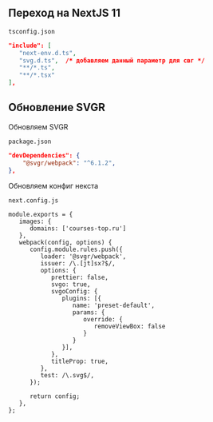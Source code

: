 

## Переход на NextJS 11



`tsconfig.json`
```JSON
"include": [  
   "next-env.d.ts",  
   "svg.d.ts",  /* добавляем данный параметр для свг */
   "**/*.ts",  
   "**/*.tsx"  
],
```













## Обновление SVGR

Обновляем SVGR

`package.json`
```JSON
"devDependencies": {  
	"@svgr/webpack": "^6.1.2",
},
```

Обновляем конфиг некста

`next.config.js`
```JS
module.exports = {  
   images: {  
      domains: ['courses-top.ru']  
   },  
   webpack(config, options) {  
      config.module.rules.push({  
         loader: '@svgr/webpack',  
         issuer: /\.[jt]sx?$/,  
         options: {  
            prettier: false,  
            svgo: true,  
            svgoConfig: {  
               plugins: [{  
                  name: 'preset-default',  
                  params: {  
                     override: {  
                        removeViewBox: false  
                     }  
                  }  
               }],  
            },  
            titleProp: true,  
         },  
         test: /\.svg$/,  
      });  
  
      return config;  
   },  
};
```







